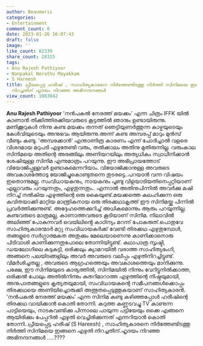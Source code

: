 ```yaml
---
author: Beaumaris
categories:
- Entertainment
comment_count: 0
date: 2023-01-26 16:07:43
draft: false
image: ''
like_count: 82339
share_count: 28315
tags:
- Anu Rajesh Pathiyoor
- Nanpakal Nerathu Mayakkam
- S Hareesh
title: പ്രീയപ്പെട്ട ഹരീഷ് , സാഹിത്യകാരനെ നിർത്തേണ്ടിടത്തു നിർത്തി സിനിമയെ ഇങ്ങനെ എഴുതി
  നിറച്ചതിന് ഹൃദയം നിറഞ്ഞ അഭിനന്ദനങ്ങൾ
view_count: 1083042
---
```


**Anu Rajesh Pathiyoor** 'നൻപകൽ നേരത്ത് മയക്കം' എന്ന ചിത്രം IFFK യിൽ കാണാൻ തിക്കിത്തിരക്കിയവരുടെ കൂട്ടത്തിൽ ഞാനും ഉണ്ടായിരുന്നു. മണിക്കൂറുകൾ നിന്നു കണ്ട മയക്കം തന്നത് ഞെട്ടിയുണർത്തുന്ന കാഴ്ചയുടെയും കേൾവിയുടെയും അനുഭവം ആയിരുന്നു.അന്ന് കണ്ട അമ്പരപ്പ് മാറും മുൻമ്പ് വീണ്ടും കണ്ടു. 'അമ്പരക്കാൻ' എന്താണിത്ര കാരണം എന്ന് ചോദിച്ചാൽ വളരെ വിശദമായ മറുപടി എഴുതേണ്ടി വരും, തൽക്കാലം അതിനു മുതിരുന്നില്ല. വരുംകാല സിനിമയെ അതിന്റെ അരങ്ങിലും അണിയറയിലും അത്യധികം സ്വാധീനിക്കാൻ ശേഷിയുള്ള സിനിമ എന്നുമാത്രം പറയുന്നു. ഈ അഭിപ്രായത്തോട് വിയോജിപ്പുള്ളവർ ഉണ്ടാകുമെന്നറിയാം. വിയോജിക്കാനുള്ള അവരുടെ അവകാശത്തോടു യോജിച്ചുകൊണ്ടുതന്നെ തുടരട്ടെ..പറയാൻ വന്ന വിഷയം ഇതൊന്നുമല്ല. സംവിധായകനും, നായകനും പൂണ്ടു വിളയാടിയതിനെപ്പറ്റിയാണ് എല്ലാവരും പറയുന്നതും, എഴുതുന്നതും.. എന്നാൽ അതിനുപിന്നിൽ അവർക്കു മഷി നിറച്ച് നൽകിയ എഴുത്തിന്റെ ഒരു കൈയുണ്ട്.മയക്കത്തെ കലഹിക്കുന്ന ഒരു കവിതയാക്കി മാറ്റിയ മാന്ത്രികനായ ഒരു തിരക്കഥാകൃത്ത് ഈ സിനിമയ്ക്കു പിന്നിൽ പ്രവർത്തിക്കുന്നുണ്ട്. അദ്ദേഹത്തെക്കുറിച്ച് അധികമൊന്നും ആരും പറയുന്നില്ല. കണ്ടവരുടെ മാത്രമല്ല, കാണാത്തവരുടെ കൂടിയാണ് സിനിമ. നിലാവിൽ അലിഞ്ഞ് പോകുന്നവർ വെയിലിൻ്റെ കാഠിന്യം മറന്ന് പോകരുത്.പൊതുവേ സാഹിത്യകാരന്മാർ മറ്റു സംവിധായകർക്ക് വേണ്ടി തിരക്കഥ എഴുതുമ്പോൾ, തങ്ങളുടെ സർഗ്ഗാത്മകത അതുക്കും മേലെയാണെന്നു കാണിക്കാനൊരു പിടിവാശി കാണിക്കുന്നതുപോലെ തോന്നിയിട്ടുണ്ട്. കഥാപാത്ര സൃഷ്ടി, ഡയലോഗിലെ കടുകട്ടി, ഒരിക്കലും ക്യാമറയിൽ വരാത്ത സാഹിത്യഭംഗി, അങ്ങനെ പലയിടങ്ങളിലും അവർ അവരുടെ വലിപ്പം എഴുതിനിറച്ചിട്ടുണ്ട്. വിമർശിച്ചതല്ല , അവരുടെ ആഗ്രഹത്തെയും അവകാശത്തെയും മാനിക്കുന്നു. പക്ഷേ, ഈ സിനിമയുടെ കാര്യത്തിൽ, സിനിമയിൽ നിന്നും വേറിട്ടുനിൽക്കാത്ത, ഒരിക്കൽ പോലും അതിൽനിന്നും കുതറിമാറാത്ത എഴുത്തിന്റെ നിഷ്ഠയുമായി, അനുപാതങ്ങളുടെ കൃത്യതയുമായി, സംവിധായകന്റെ സമീപനങ്ങൾക്കൊപ്പം തിരക്കഥയെ അണിയിച്ചൊരുക്കി അത്ഭുതപ്പെടുത്തുകയാണ് സാഹിത്യകാരൻ. 'നൻപകൽ നേരത്ത് മയക്കം' എന്ന സിനിമ കണ്ടു കഴിഞ്ഞപ്പോൾ ഹരീഷിന്റെ തിരക്കഥ വായിക്കാൻ കൊതി തോന്നി. കറുത്ത കണ്ണടവച്ചു TV കാണുന്ന പാട്ടിയെയും, നാടകവണ്ടിക്കു പിന്നാലെ പായുന്ന പട്ടിയേയും ഒക്കെ എങ്ങനെ ആയിരിക്കും പേപ്പറിൽ എഴുതി വെച്ചിരിക്കുന്നത് എന്നറിയാൻ കൊതി തോന്നി..പ്രീയപ്പെട്ട ഹരീഷ് (S Hareesh) , സാഹിത്യകാരനെ നിർത്തേണ്ടിടത്തു നിർത്തി സിനിമയെ ഇങ്ങനെ എഴുതി നിറച്ചതിന്.ഹൃദയം നിറഞ്ഞ അഭിനന്ദനങ്ങൾ .....????